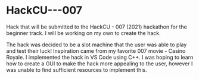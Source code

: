 # HackCU---007
Hack that will be submitted to the HackCU - 007 (2021) hackathon for the beginner track. I will be working on my own to create the hack.

The hack was decided to be a slot machine that the user was able to play and test their luck! Inspiration came from my favorite 007 movie - Casino Royale.
I implemented the hack in VS Code using C++. I was hoping to learn how to create a GUI to make the hack more appealing to the user, however I was unable to find
sufficient resources to implement this.
